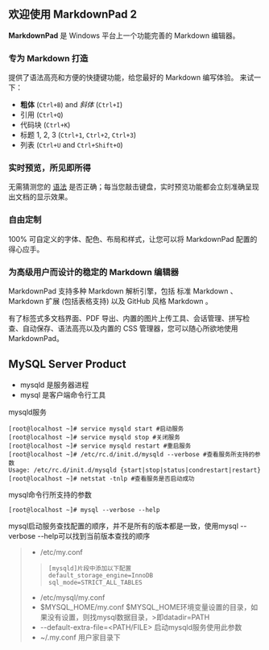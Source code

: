 ## 欢迎使用 MarkdownPad 2 ##

**MarkdownPad** 是 Windows 平台上一个功能完善的 Markdown 编辑器。
### 专为 Markdown 打造 ###

提供了语法高亮和方便的快捷键功能，给您最好的 Markdown 编写体验。
来试一下：

- **粗体** (`Ctrl+B`) and *斜体* (`Ctrl+I`)
- 引用 (`Ctrl+Q`)
- 代码块 (`Ctrl+K`)
- 标题 1, 2, 3 (`Ctrl+1`, `Ctrl+2`, `Ctrl+3`)
- 列表 (`Ctrl+U` and `Ctrl+Shift+O`)

### 实时预览，所见即所得 ###

无需猜测您的 [语法](http://markdownpad.com) 是否正确；每当您敲击键盘，实时预览功能都会立刻准确呈现出文档的显示效果。

### 自由定制 ###
 
100% 可自定义的字体、配色、布局和样式，让您可以将 MarkdownPad 配置的得心应手。

### 为高级用户而设计的稳定的 Markdown 编辑器 ###
 
 MarkdownPad 支持多种 Markdown 解析引擎，包括 标准 Markdown 、 Markdown 扩展 (包括表格支持) 以及 GitHub 风格 Markdown 。
 
 有了标签式多文档界面、PDF 导出、内置的图片上传工具、会话管理、拼写检查、自动保存、语法高亮以及内置的 CSS 管理器，您可以随心所欲地使用 MarkdownPad。


## MySQL Server Product

 * mysqld 是服务器进程
 * mysql 是客户端命令行工具

mysqld服务

    [root@localhost ~]# service mysqld start #启动服务
    [root@localhost ~]# service mysqld stop #关闭服务
    [root@localhost ~]# service mysqld restart #重启服务
    [root@localhost ~]# /etc/rc.d/init.d/mysqld --verbose #查看服务所支持的参数
    Usage: /etc/rc.d/init.d/mysqld {start|stop|status|condrestart|restart}
    [root@localhost ~]# netstat -tnlp #查看服务是否启动成功

mysql命令行所支持的参数

    [root@localhost ~]# mysql --verbose --help

mysql启动服务查找配置的顺序，并不是所有的版本都是一致，使用mysql --verbose --help可以找到当前版本查找的顺序

>- /etc/my.conf
>
>>     [mysqld]片段中添加以下配置
>>     default_storage_engine=InnoDB
>>     sql_mode=STRICT_ALL_TABLES
>
>- /etc/mysql/my.conf
>- $MYSQL\_HOME/my.conf $MYSQL_HOME环境变量设置的目录，如果没有设置，则找mysql数据目录，>即datadir=PATH
>- --default-extra-file=<PATH/FILE> 启动mysqld服务使用此参数
>- ~/.my.conf 用户家目录下
